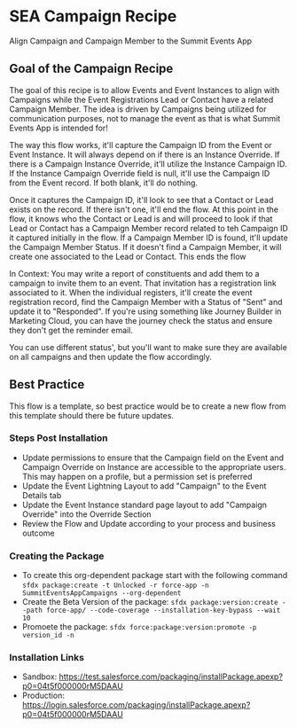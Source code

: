 # SEA Campaign Recipe
 Align Campaign and Campaign Member to the Summit Events App

 ## Goal of the Campaign Recipe
 The goal of this recipe is to allow Events and Event Instances to align with Campaigns while the Event Registrations Lead or Contact have a related Campaign Member. The idea is driven by Campaigns being utilized for communication purposes, not to manage the event as that is what Summit Events App is intended for!

 The way this flow works, it'll capture the Campaign ID from the Event or Event Instance.  It will always depend on if there is an Instance Override.  If there is a Campaign Instance Override, it'll utilize the Instance Campaign ID.  If the Instance Campaign Override field is null, it'll use the Campaign ID from the Event record.  If both blank, it'll do nothing.

 Once it captures the Campaign ID, it'll look to see that a Contact or Lead exists on the record.  If there isn't one, it'll end the flow. At this point in the flow, it knows who the Contact or Lead is and will proceed to look if that Lead or Contact has a Campaign Member record related to teh Campaign ID it captured initially in the flow. If a Campaign Member ID is found, it'll update the Campaign Member Status.  If it doesn't find a Campaign Member, it will create one associated to the Lead or Contact. This ends the flow

 In Context: You may write a report of constituents and add them to a campaign to invite them to an event. That invitation has a registration link associated to it. When the individual registers, it'll create the event registration record, find the Campaign Member with a Status of "Sent" and update it to "Responded".  If you're using something like Journey Builder in Marketing Cloud, you can have the journey check the status and ensure they don't get the reminder email.

 You can use different status', but you'll want to make sure they are available on all campaigns and then update the flow accordingly.

 ## Best Practice
 This flow is a template, so best practice would be to create a new flow from this template should there be future updates.

### Steps Post Installation
- Update permissions to ensure that the Campaign field on the Event and Campaign Override on Instance are accessible to the appropriate users. This may happen on a profile, but a permission set is preferred
- Update the Event Lightning Layout to add "Campaign" to the Event Details tab
- Update the Event Instance standard page layout to add "Campaign Override" into the Override Section
- Review the Flow and Update according to your process and business outcome

### Creating the Package
- To create this org-dependent package start with the following command `sfdx package:create -t Unlocked -r force-app -n SummitEventsAppCampaigns --org-dependent`
- Create the Beta Version of the package: `sfdx package:version:create --path force-app/ --code-coverage --installation-key-bypass --wait 10`
- Promoete the package: `sfdx force:package:version:promote -p version_id -n`

### Installation Links
- Sandbox: https://test.salesforce.com/packaging/installPackage.apexp?p0=04t5f000000rM5DAAU
- Production: https://login.salesforce.com/packaging/installPackage.apexp?p0=04t5f000000rM5DAAU
